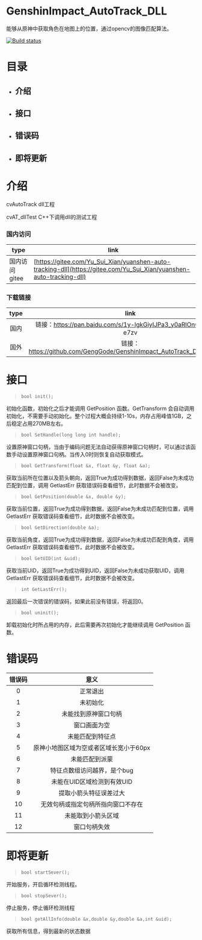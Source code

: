 # GenshinImpact_AutoTrack_DLL

能够从原神中获取角色在地图上的位置，通过opencv的图像匹配算法。

[![Build status](https://ci.appveyor.com/api/projects/status/1q2jfn373bc15raa?svg=true)](https://ci.appveyor.com/project/GengGode/genshinimpact-autotrack-dll)

# 目录

+ ## 介绍

+ ## 接口

+ ## 错误码

+ ## 即将更新

# 介绍

cvAutoTrack dll工程

cvAT_dllTest C++下调用dll的测试工程

### 国内访问
| type | link |
| --- | --- |
| 国内访问 gitee | [https://gitee.com/Yu_Sui_Xian/yuanshen-auto-tracking-dll](https://gitee.com/Yu_Sui_Xian/yuanshen-auto-tracking-dll) |

### 下载链接

| type | link |
| :---: | :---: |
|国内 |链接：https://pan.baidu.com/s/1y-lgkGiyIJPa3_y0aRlOnQ 提取码：e7zv |
|国外 |链接：https://github.com/GengGode/GenshinImpact_AutoTrack_DLL/releases/ |



# 接口

> `bool init();`

初始化函数，初始化之后才能调用 GetPosition 函数。GetTransform 会自动调用初始化，不需要手动初始化。整个过程大概会持续1-10s，内存占用峰值1GB，之后稳定占用270MB左右。

> `bool SetHandle(long long int handle);`

设置原神窗口句柄，当由于编码问题无法自动获得原神窗口句柄时，可以通过该函数手动设置原神窗口句柄。当传入0时则恢复自动获取模式。

> `bool GetTransform(float &x, float &y, float &a);`

获取当前所在位置以及箭头朝向，返回True为成功得到数据，返回False为未成功匹配到位置，调用 GetlastErr 获取错误码查看细节，此时数据不会被改变。

> `bool GetPosition(double &x, double &y);`

获取当前位置，返回True为成功得到数据，返回False为未成功匹配到位置，调用 GetlastErr 获取错误码查看细节，此时数据不会被改变。

> `bool GetDirection(double &a);`

获取当前角度，返回True为成功得到数据，返回False为未成功匹配到角度，调用 GetlastErr 获取错误码查看细节，此时数据不会被改变。

> `bool GetUID(int &uid);`

获取当前UID，返回True为成功得到UID，返回False为未成功获取UID，调用 GetlastErr 获取错误码查看细节，此时数据不会被改变。

> `int GetLastErr();`

返回最后一次错误的错误码，如果此前没有错误，将返回0。

> `bool uninit();`

卸载初始化时所占用的内存，此后需要再次初始化才能继续调用 GetPosition 函数。

# 错误码

| 错误码 | 意义 |
| :---: | :---: |
| 0 | 正常退出 |
| 1 | 未初始化 |
| 2 | 未能找到原神窗口句柄 |
| 3 | 窗口画面为空|
| 4 | 未能匹配到特征点|
| 5 | 原神小地图区域为空或者区域长宽小于60px |
| 6 | 未能匹配到派蒙 |
| 7 | 特征点数组访问越界，是个bug |
| 8 | 未能在UID区域检测到有效UID |
| 9 | 提取小箭头特征误差过大 |
| 10 | 无效句柄或指定句柄所指向窗口不存在 |
| 11 | 未能取到小箭头区域 |
| 12 | 窗口句柄失效 |

# 即将更新

> `bool startSever();`

开始服务，开启循环检测线程。

> `bool stopSever();`

停止服务，停止循环检测线程

> `bool getAllInfo(double &x,double &y,double &a,int &uid);`

获取所有信息，得到最新的状态数据